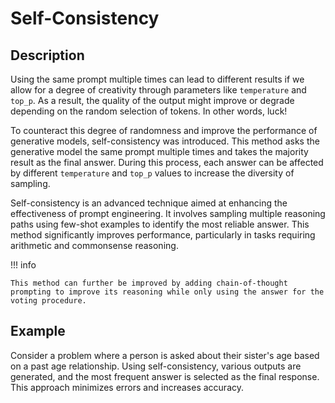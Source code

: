 # Self-Consistency

## Description

Using the same prompt multiple times can lead to different results if we allow for a degree of creativity through parameters like `temperature` and `top_p`.
As a result, the quality of the output might improve or degrade depending on the random selection of tokens.
In other words, luck!

To counteract this degree of randomness and improve the performance of generative models, self-consistency was introduced.
This method asks the generative model the same prompt multiple times and takes the majority result as the final answer.
During this process, each answer can be affected by different `temperature` and `top_p` values to increase the diversity of sampling.

Self-consistency is an advanced technique aimed at enhancing the effectiveness of prompt engineering.
It involves sampling multiple reasoning paths using few-shot examples to identify the most reliable answer.
This method significantly improves performance, particularly in tasks requiring arithmetic and commonsense reasoning.

!!! info

    This method can further be improved by adding chain-of-thought prompting to improve its reasoning while only using the answer for the voting procedure.

## Example

Consider a problem where a person is asked about their sister's age based on a past age relationship.
Using self-consistency, various outputs are generated, and the most frequent answer is selected as the final response.
This approach minimizes errors and increases accuracy.
